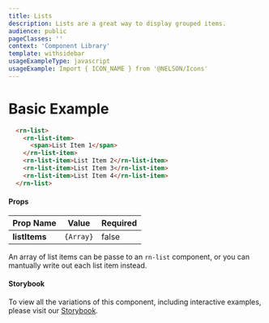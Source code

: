 ```yaml
---
title: Lists
description: Lists are a great way to display grouped items.
audience: public
pageClasses: ''
context: 'Component Library'
template: withsidebar
usageExampleType: javascript
usageExample: Import { ICON_NAME } from '@NELSON/Icons'
---
```


# Basic Example

```html
  <rn-list>
    <rn-list-item>
      <span>List Item 1</span>
    </rn-list-item>
    <rn-list-item>List Item 2</rn-list-item>
    <rn-list-item>List Item 3</rn-list-item>
    <rn-list-item>List Item 4</rn-list-item>
  </rn-list>
```

#### Props

Prop Name     | Value      | Required
------------- | ---------- | --------
**listItems** | `{Array}`  | false

An array of list items can be passe to an `rn-list` component, or you can mantually write out each list item instead.


#### Storybook

To view all the variations of this component, including interactive examples, please visit our [Storybook]().
